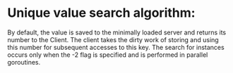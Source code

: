 # Unique value search algorithm:

By default, the value is saved to the minimally loaded server and returns its number to the Client. The client takes the dirty work of storing and using this number for subsequent accesses to this key. The search for instances occurs only when the -2 flag is specified and is performed in parallel goroutines.
